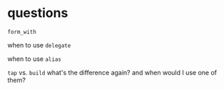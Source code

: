 # questions

`form_with`

when to use `delegate`

when to use `alias`

`tap` vs. `build` what's the difference again? and when would I use one of them?